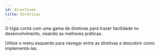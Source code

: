 ```yaml
---
id: directives
title: Diretivas
---
```


O Ugla conta com uma gama de diretivas para trazer facilidade no desenvolvimento, visando as melhores práticas.

Utilize o menu esquerdo para navegar entre as diretivas e descobrir como implementá-las.